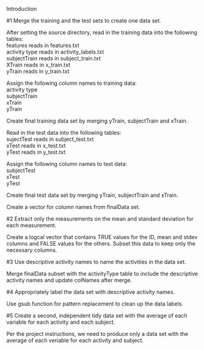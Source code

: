 Introduction

#1 
Merge the training and the test sets to create one data set.

After setting the source directory, read in the training data into the following tables:
<br>features reads in features.txt
<br>activity type reads in activity_labels.txt
<br>subjectTrain reads in subject_train.txt
<br>XTrain reads in x_train.txt
<br>yTrain reads in y_train.txt

Assign the following column names to training data:
<br>activity type
<br>subjectTrain
<br>xTrain
<br>yTrain

Create final training data set by merging yTrain, subjectTrain and xTrain.

Read in the test data into the following tables:
<br>sujectTest reads in subject_test.txt
<br>xTest reads in x_test.txt
<br>yTest reads in y_test.txt

Assign the following column names to test data:
<br>subjectTest
<br>xTest
<br>yTest

Create final test data set by merging yTrain, subjectTrain and xTrain.

Create a vector for column names from finalData set.

#2
Extract only the measurements on the mean and standard deviation for each measurement.

Create a logcal vector that contains TRUE values for the ID, mean and stdev columns and FALSE values for the others. Subset this data to keep only the necessary columns.

#3
Use descriptive activity names to name the activities in the data set.

Merge finalData subset with the activityType table to include the descriptive activity names and update colNames after merge.

#4
Appropriately label the data set with descriptive activity names.

Use gsub function for pattern replacement to clean up the data labels.

#5
Create a second, independent tidy data set with the average of each variable for each activity and each subject.

Per the project instructions, we need to produce only a data set with the average of each veriable for each activity and subject.
